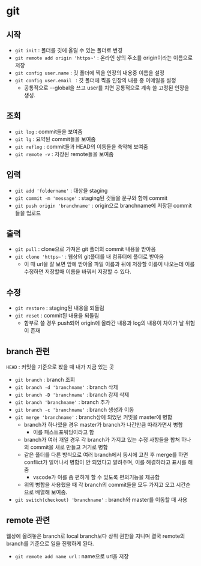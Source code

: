 # git
## 시작
- `git init` : 폴더를 깃에 올릴 수 있는 폴더로 변경
- `git remote add origin 'https~'` : 온라인 상의 주소를 origin이라는 이름으로 저장
- `git config user.name` : 깃 폴더에 찍을 인장의 내용중 이름을 설정
- `git config user.email ` : 깃 폴더에 찍을 인장의 내용 중 이메일을 설정
  - 공통적으로 --global을 쓰고 user를 치면 공통적으로 계속 쓸 고정된 인장을 생성.

## 조회
- `git log` : commit들을 보여줌
- `git lg` : 요약된 commit들을 보여줌
- `git reflog` : commit들과 HEAD의 이동들을 축약해 보여줌
- `git remote -v` : 저장된 remote들을 보여줌

## 입력
- `git add 'foldername'` : 대상을 staging
- `git commit -m 'message'` : staging된 것들을 문구와 함께 commit
- `git push origin 'branchname'` : origin으로 branchname에 저장된 commit들을 업로드

## 출력
- `git pull` : clone으로 가져온 git 폴더의 commit 내용을 받아옴
- `git clone 'https~'` : 웹상의 git폴더를 내 컴퓨터에 폴더로 받아옴
  - 이 때 url을 잘 보면 앞에 받아올 파일 이름과 뒤에 저장할 이름이 나오는데 이를 수정하면 저장할때 이름을 바꿔서 저장할 수 있다.

## 수정
- `git restore` : staging된 내용을 되돌림
- `git reset` : commit된 내용을 되돌림
	- 함부로 쓸 경우 push되어 origin에 올라간 내용과 log의 내용이 차이가 날 위험이 존재

## branch 관련
`HEAD` : 커밋을 기준으로 봤을 때 내가 지금 있는 곳

- `git branch` :  branch 조회
- `git branch -d 'branchname'` : branch 삭제
- `git branch -D 'branchname'` : branch 강제 삭제
- `git branch 'branchname'` : branch 추가
- `git branch -c 'branchname'` : branch 생성과 이동
- `git merge 'branchname'` : branch상에 되었던 커밋을 master에 병합
	- branch가 하나였을 경우 master가 branch가 나간만큼 따라가면서 병합
		 - 이를 패스트포워딩이라고 함
	- branch가 여러 개일 경우 각 branch가 가지고 있는 수정 사항들을 합쳐 하나의 commit을 새로 만들고 거기로 병합
	- 같은 폴더를 다른 방식으로 여러 branch에서 동시에 고친 후 merge를 하면 conflict가 일어나서 병합이 안 되었다고 알려주며, 이를 해결하라고 표시를 해줌
		- vscode가 이를 좀 편하게 할 수 있도록 편의기능을 제공함
	- 위의 병합을 사용했을 때 각 branch의 commit들을 모두 가지고 오고 시간순으로 배열해 보여줌.
- `git switch(checkout) 'branchname'` :  branch와 master를 이동할 때 사용

## remote 관련

웹상에 올려놓은 branch로 local branch보다 상위 권한을 지니며 결국 remote의 branch를 기준으로 일을 진행하게 된다.

- `git remote add name url` : name으로 url을 저장

